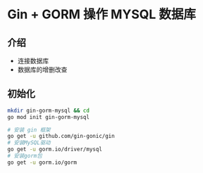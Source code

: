 # Gin + GORM 操作 MYSQL 数据库


## 介绍

- 连接数据库
- 数据库的增删改查

## 初始化

```bash
mkdir gin-gorm-mysql && cd
go mod init gin-gorm-mysql

# 安装 gin 框架
go get -u github.com/gin-gonic/gin
# 安装MySQL驱动
go get -u gorm.io/driver/mysql
# 安装gorm包
go get -u gorm.io/gorm
```